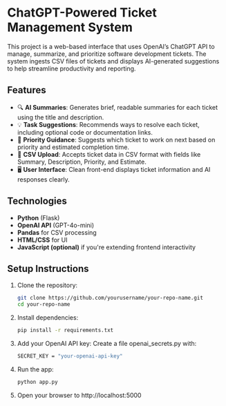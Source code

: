 # ChatGPT-Powered Ticket Management System

This project is a web-based interface that uses OpenAI’s ChatGPT API to manage, summarize, and prioritize software development tickets. The system ingests CSV files of tickets and displays AI-generated suggestions to help streamline productivity and reporting.

## Features

- 🔍 **AI Summaries**: Generates brief, readable summaries for each ticket using the title and description.
- 💡 **Task Suggestions**: Recommends ways to resolve each ticket, including optional code or documentation links.
- 📌 **Priority Guidance**: Suggests which ticket to work on next based on priority and estimated completion time.
- 📁 **CSV Upload**: Accepts ticket data in CSV format with fields like Summary, Description, Priority, and Estimate.
- 🖥️ **User Interface**: Clean front-end displays ticket information and AI responses clearly.

## Technologies

- **Python** (Flask)
- **OpenAI API** (GPT-4o-mini)
- **Pandas** for CSV processing
- **HTML/CSS** for UI
- **JavaScript (optional)** if you're extending frontend interactivity

## Setup Instructions

1. Clone the repository:
   ```bash
   git clone https://github.com/yourusername/your-repo-name.git
   cd your-repo-name
   
2. Install dependencies:
    ```bash
    pip install -r requirements.txt


3. Add your OpenAI API key:
  Create a file openai_secrets.py with:
    ```bash
    SECRET_KEY = "your-openai-api-key"

4. Run the app:
    ```bash
    python app.py

5. Open your browser to http://localhost:5000
